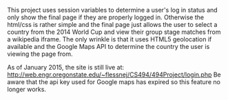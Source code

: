 This project uses session variables to determine a user's log in status and only show the final page if they are properly logged in. Otherwise the html/css is rather simple and the final page just allows the user to select a country from the 2014 World Cup and view their group stage matches from a wikipedia iframe.  The only wrinkle is that it uses HTML5 geolocation if available and the Google Maps API to determine the country the user is viewing the page from.

As of January 2015, the site is still live at: http://web.engr.oregonstate.edu/~flessnej/CS494/494Project/login.php
Be aware that the api key used for Google maps has expired so this feature no longer works.
